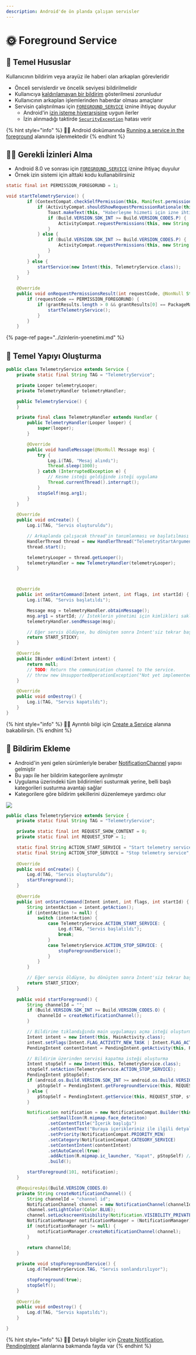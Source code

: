 ```yaml
---
description: Android'de ön planda çalışan servisler
---
```


# 🌞 Foreground Service

## 🔰 Temel Hususlar

Kullanıcının bildirim veya arayüz ile haberi olan arkaplan görevleridir

* Önceli servislerdir ve öncelik seviyesi bildirilmelidir
* Kullanıcıya [kaldırılamayan bir bildirim](https://developer.android.com/guide/topics/ui/notifiers/notifications.html#foreground-service) gösterilmesi zorunludur
* Kullanıcının arkaplan işlemlerinden haberdar olması amaçlanır
* Servisin çalıştırılması için [`FOREGROUND_SERVICE`](https://developer.android.com/reference/android/Manifest.permission.html#FOREGROUND_SERVICE) iznine ihtiyaç duyulur
  * Android'in [izin isteme hiyerarşisine](https://developer.android.com/guide/topics/permissions/overview) uygun ilerler
  * İzin alınmadığı taktirde [`SecurityException`](https://developer.android.com/reference/java/lang/SecurityException.html) hatası verir

{% hint style="info" %}
🧙‍♂️ Android dokümanında [Running a service in the foreground](https://developer.android.com/guide/components/services#Foreground) alanında işlenmektedir
{% endhint %}

## 👮‍♂️ Gerekli İzinleri Alma

* Android 8.0 ve sonrası için [`FOREGROUND_SERVICE`](https://developer.android.com/reference/android/Manifest.permission.html#FOREGROUND_SERVICE) iznine ihtiyaç duyulur
* Örnek izin sistemi için alttaki kodu kullanabilirsiniz

```java
static final int PERMISSION_FOREGORUND = 1;

void startTelemetryService() {
        if (ContextCompat.checkSelfPermission(this, Manifest.permission.FOREGROUND_SERVICE) != PackageManager.PERMISSION_GRANTED) {
            if (ActivityCompat.shouldShowRequestPermissionRationale(this, Manifest.permission.FOREGROUND_SERVICE)) {
                Toast.makeText(this, "Haberleşme hizmeti için izne ihtiyaç vardır", Toast.LENGTH_SHORT).show();
                if (Build.VERSION.SDK_INT >= Build.VERSION_CODES.P) {
                    ActivityCompat.requestPermissions(this, new String[]{Manifest.permission.FOREGROUND_SERVICE}, PERMISSION_FOREGORUND);
                }
            } else {
                if (Build.VERSION.SDK_INT >= Build.VERSION_CODES.P) {
                    ActivityCompat.requestPermissions(this, new String[]{Manifest.permission.FOREGROUND_SERVICE}, PERMISSION_FOREGORUND);
                }
            }
        } else {
            startService(new Intent(this, TelemetryService.class));
        }
    }

    @Override
    public void onRequestPermissionsResult(int requestCode, @NonNull String[] permissions, @NonNull int[] grantResults) {
        if (requestCode == PERMISSION_FOREGORUND) {
            if (grantResults.length > 0 && grantResults[0] == PackageManager.PERMISSION_GRANTED) {
                startTelemetryService();
            }
        }
    }
```

{% page-ref page="../izinlerin-yoenetimi.md" %}

## 🧱 Temel Yapıyı Oluşturma

```java
public class TelemetryService extends Service {
    private static final String TAG = "TelemetryService";

    private Looper telemetryLooper;
    private TelemetryHandler telemetryHandler;

    public TelemetryService() {
    }

    private final class TelemetryHandler extends Handler {
        public TelemetryHandler(Looper looper) {
            super(looper);
        }

        @Override
        public void handleMessage(@NonNull Message msg) {
            try {
                Log.i(TAG, "Mesaj alındı");
                Thread.sleep(1000);
            } catch (InterruptedException e) {
                // Kesme isteği geldiğinde isteği uygulama
                Thread.currentThread().interrupt();
            }
            stopSelf(msg.arg1);
        }
    }

    @Override
    public void onCreate() {
        Log.i(TAG, "Servis oluşturuldu");

        // Arkaplanda çalışacak thread'in tanımlanması ve başlatılması (UI thread'i bloklamaması lazım)
        HandlerThread thread = new HandlerThread("TelemetryStartArguments", Process.THREAD_PRIORITY_BACKGROUND);
        thread.start();

        telemetryLooper = thread.getLooper();
        telemetryHandler = new TelemetryHandler(telemetryLooper);
    }



    @Override
    public int onStartCommand(Intent intent, int flags, int startId) {
        Log.i(TAG, "Servis başlatıldı");

        Message msg = telemetryHandler.obtainMessage();
        msg.arg1 = startId; // İsteklerin yönetimi için kimlikleri saklamalıyız
        telemetryHandler.sendMessage(msg);

        // Eğer servis öldüyse, bu dönüşten sonra Intent'siz tekrar başlat
        return START_STICKY;
    }

    @Override
    public IBinder onBind(Intent intent) {
        return null;
        // TODO: Return the communication channel to the service.
        // throw new UnsupportedOperationException("Not yet implemented");
    }

    @Override
    public void onDestroy() {
        Log.i(TAG, "Servis kapatıldı");
    }
}
```

{% hint style="info" %}
🧙‍♂️ Ayrıntılı bilgi için [Create a Service](https://developer.android.com/guide/components/services#CreatingAService) alanına bakabilirsin.
{% endhint %}

## 🔔 Bildirim Ekleme

* Android'in yeni gelen sürümleriyle beraber [NotificationChannel](https://developer.android.com/reference/android/app/NotificationChannel.html) yapısı gelmiştir
* Bu yapı ile her bildirim kategorilere ayrılmıştır
* Uygulama üzerindeki tüm bildirimleri susturmak yerine, belli başlı kategorileri susturma avantajı sağlar
* Kategorilere göre bildirim şekillerini düzenlemeye yardımcı olur

![](../../.gitbook/assets/image%20%2818%29.png)

```java
public class TelemetryService extends Service {
    private static final String TAG = "TelemetryService";

    private static final int REQUEST_SHOW_CONTENT = 0;
    private static final int REQUEST_STOP = 1;

    static final String ACTION_START_SERVICE = "Start telemetry service";
    static final String ACTION_STOP_SERVICE = "Stop telemetry service";
    
    @Override
    public void onCreate() {
        Log.d(TAG, "Servis oluşturuldu");
        startForeground();
    }
    
    @Override
    public int onStartCommand(Intent intent, int flags, int startId) {
        String intentAction = intent.getAction();
        if (intentAction != null) {
            switch (intentAction) {
                case TelemetryService.ACTION_START_SERVICE: {
                    Log.d(TAG, "Servis başlatıldı");
                    break;
                }
                case TelemetryService.ACTION_STOP_SERVICE: {
                    stopForegroundService();
                }
            }
        }

        // Eğer servis öldüyse, bu dönüşten sonra Intent'siz tekrar başlat
        return START_STICKY;
    }
    
    public void startForeground() {
        String channelId = "";
        if (Build.VERSION.SDK_INT >= Build.VERSION_CODES.O) {
            channelId = createNotificationChannel();
        }

        // Bildirime tıklandığında main uygulamayı açma isteği oluşturma
        Intent intent = new Intent(this, MainActivity.class);
        intent.setFlags(Intent.FLAG_ACTIVITY_NEW_TASK | Intent.FLAG_ACTIVITY_CLEAR_TASK);
        PendingIntent contentIntent = PendingIntent.getActivity(this, REQUEST_SHOW_CONTENT, intent, PendingIntent.FLAG_UPDATE_CURRENT);

        // Bildirim üzerinden servisi kapatma isteği oluşturma
        Intent stopSelf = new Intent(this, TelemetryService.class);
        stopSelf.setAction(TelemetryService.ACTION_STOP_SERVICE);
        PendingIntent pStopSelf;
        if (android.os.Build.VERSION.SDK_INT >= android.os.Build.VERSION_CODES.O) {
            pStopSelf = PendingIntent.getForegroundService(this, REQUEST_STOP, stopSelf, PendingIntent.FLAG_CANCEL_CURRENT);
        } else {
            pStopSelf = PendingIntent.getService(this, REQUEST_STOP, stopSelf, PendingIntent.FLAG_CANCEL_CURRENT);
        }

        Notification notification = new NotificationCompat.Builder(this, channelId)
                .setSmallIcon(R.mipmap.face_deteciton)
                .setContentTitle("İçerik başlığı")
                .setContentText("Buraya içerikleriniz ile ilgili detyaları yazın")
                .setPriority(NotificationCompat.PRIORITY_MIN)
                .setCategory(NotificationCompat.CATEGORY_SERVICE)
                .setContentIntent(contentIntent)
                .setAutoCancel(true)
                .addAction(R.mipmap.ic_launcher, "Kapat", pStopSelf) // Kapatma butonu ekleme
                .build();

        startForeground(101, notification);
    }

    @RequiresApi(Build.VERSION_CODES.O)
    private String createNotificationChannel() {
        String channelId = "channel id";
        NotificationChannel channel = new NotificationChannel(channelId, "Bildirim kategorisi ismi", NotificationManager.IMPORTANCE_DEFAULT);
        channel.setLightColor(Color.BLUE);
        channel.setLockscreenVisibility(Notification.VISIBILITY_PRIVATE);
        NotificationManager notificationManager = (NotificationManager) getSystemService(Context.NOTIFICATION_SERVICE);
        if (notificationManager != null) {
            notificationManager.createNotificationChannel(channel);
        }

        return channelId;
    }
    
    private void stopForegroundService() {
        Log.d(TelemetryService.TAG, "Servis sonlandırılıyor");

        stopForeground(true);
        stopSelf();
    }
    
    @Override
    public void onDestroy() {
        Log.d(TAG, "Servis kapatıldı");
    }

}
```

{% hint style="info" %}
🧙‍♂️ Detaylı bilgiler için [Create Notification](https://developer.android.com/training/notify-user/build-notification?hl=en), [PendingIntent](https://developer.android.com/reference/android/app/PendingIntent) alanlarına bakmanda fayda var
{% endhint %}


